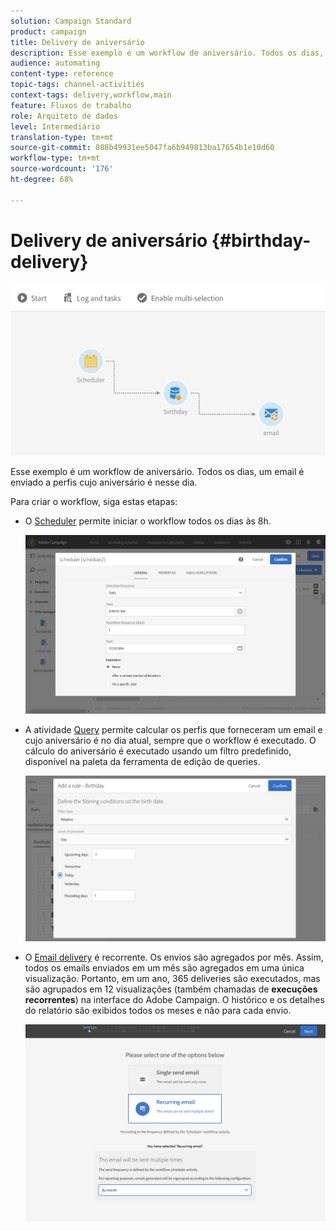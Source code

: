 ```yaml
---
solution: Campaign Standard
product: campaign
title: Delivery de aniversário
description: Esse exemplo é um workflow de aniversário. Todos os dias, um email é enviado a perfis cujo aniversário é nesse dia.
audience: automating
content-type: reference
topic-tags: channel-activities
context-tags: delivery,workflow,main
feature: Fluxos de trabalho
role: Arquiteto de dados
level: Intermediário
translation-type: tm+mt
source-git-commit: 088b49931ee5047fa6b949813ba17654b1e10d60
workflow-type: tm+mt
source-wordcount: '176'
ht-degree: 68%

---
```



# Delivery de aniversário {#birthday-delivery}

![](assets/wkf_delivery_example_1.png)

Esse exemplo é um workflow de aniversário. Todos os dias, um email é enviado a perfis cujo aniversário é nesse dia.

Para criar o workflow, siga estas etapas:

* O [Scheduler](../../automating/using/scheduler.md) permite iniciar o workflow todos os dias às 8h.

   ![](assets/wkf_delivery_example_2.png)

* A atividade [Query](../../automating/using/query.md) permite calcular os perfis que forneceram um email e cujo aniversário é no dia atual, sempre que o workflow é executado. O cálculo do aniversário é executado usando um filtro predefinido, disponível na paleta da ferramenta de edição de queries.

   ![](assets/wkf_delivery_example_3.png)

* O [Email delivery](../../automating/using/email-delivery.md) é recorrente. Os envios são agregados por mês. Assim, todos os emails enviados em um mês são agregados em uma única visualização. Portanto, em um ano, 365 deliveries são executados, mas são agrupados em 12 visualizações (também chamadas de **execuções recorrentes**) na interface do Adobe Campaign. O histórico e os detalhes do relatório são exibidos todos os meses e não para cada envio.

   ![](assets/wkf_delivery_example_4.png)
